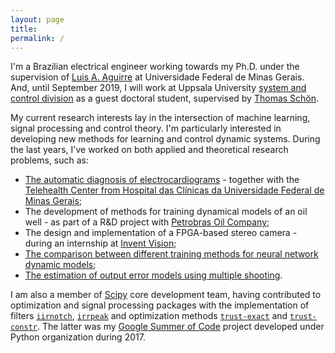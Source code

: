 ```yaml
---
layout: page
title: 
permalink: /
---
```



I'm a Brazilian electrical engineer working towards my Ph.D. under the supervision of [Luis A. Aguirre](https://scholar.google.com.br/citations?user=_zkC6_kAAAAJ&hl=en) at Universidade Federal de Minas Gerais. And, until September 2019, I will work at Uppsala University [system and control division](http://www.it.uu.se/research/systems_and_control) as a guest doctoral student, supervised by [Thomas Schön](http://user.it.uu.se/~thosc112/index.html).

My current research interests lay in the intersection of machine learning, signal processing and control theory. I'm particularly interested in developing new methods for learning and control dynamic systems. During the last years, I've worked on both applied and theoretical research problems, such as: 
- [The automatic diagnosis of electrocardiograms](https://arxiv.org/abs/1811.12194) - together with the [Telehealth Center from Hospital das Clínicas da Universidade Federal de Minas Gerais](https://telessaude.hc.ufmg.br/);
- The development of methods for training dynamical models of an oil well - as part of a R&D project with [Petrobras Oil Company](http://www.petrobras.com.br/en/);
- The design and implementation of a FPGA-based stereo camera - during an internship at [Invent Vision](http://www.ivision.ind.br);
- [The comparison between different training methods for neural network dynamic models](https://doi.org/10.1016/j.neucom.2018.07.071);
- [The estimation of output error models using multiple shooting](http://www.sciencedirect.com/science/article/pii/S2405896317332469). 

I am also a member of [Scipy](https://www.scipy.org/scipylib/index.html) core development 
team, having contributed to optimization and signal processing packages with the implementation of filters [``iirnotch``](http://scipy.github.io/devdocs/generated/scipy.signal.iirnotch.html#scipy.signal.iirnotch), [``irrpeak``](http://scipy.github.io/devdocs/generated/scipy.signal.iirpeak.html#scipy.signal.iirpeak) and optimization methods [``trust-exact``](http://scipy.github.io/devdocs/optimize.minimize-trustexact.html) and [``trust-constr``](http://scipy.github.io/devdocs/optimize.minimize-trustconstr.html).  The latter was my [Google Summer of Code](https://summerofcode.withgoogle.com) project developed under Python organization during 2017.




